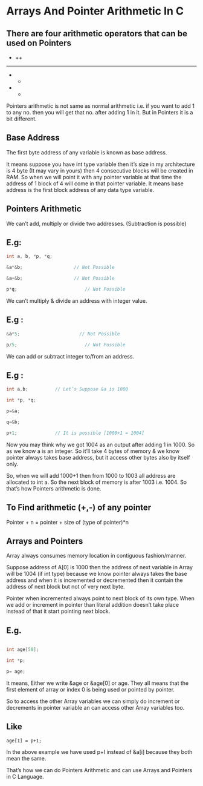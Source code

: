 # Arrays And Pointer Arithmetic In C

## There are four arithmetic operators that can be used on Pointers 

- ++
- --
- +
- -

Pointers arithmetic is not same as normal arithmetic i.e. if you want to add 1 to any no. then you will get that no. after adding 1 in it. But in Pointers it is a bit different.

## Base Address 
The first byte address of any variable is known as base address.

It means suppose you have int type variable then it’s size in my architecture is 4 byte (It may vary in yours) then 4 consecutive blocks will be created in RAM. So when we will point it with any pointer variable at that time the address of 1 block of 4 will come in that pointer variable. It means base address is the first block address of any data type variable.


## Pointers Arithmetic 

We can’t add, multiply or divide two addresses. (Subtraction is possible)

## E.g:

``` c
int a, b, *p, *q;

&a*&b;                   // Not Possible

&a+&b;                   // Not Possible

p*q;                         // Not Possible

```

We can’t multiply & divide an address with integer value.

## E.g :
``` c
&a*5;                      // Not Possible

p/5;                         // Not Possible
```

We can add or subtract integer to/from an address.
## E.g :
``` c
int a,b;          // Let’s Suppose &a is 1000

int *p, *q;

p=&a;

q=&b;

p+1;              // It is possible [1000+1 = 1004]
```

Now you may think why we got 1004 as an output after adding 1 in 1000. So as we know a is an integer. So it’ll take 4 bytes of memory & we know pointer always takes base address, but it access other bytes also by itself only.

So, when we will add 1000+1 then from 1000 to 1003 all address are allocated to int a. So the next block of memory is after 1003 i.e. 1004. So that’s how Pointers arithmetic is done.

## To Find arithmetic (+,-) of any pointer 

Pointer + n = pointer + size of (type of pointer)*n

## Arrays and Pointers 
Array always consumes memory location in contiguous fashion/manner.


Suppose address of A[0] is 1000 then the address of next variable in Array will be 1004 (if int type) because we know pointer always takes the base address and when it is incremented or decremented then it contain the address of next block but not of very next byte. 

Pointer when incremented always point to next block of its own type.
When we add or increment in pointer than literal addition doesn’t take place instead of that it start pointing next block.

## E.g. 
``` c

int age[50];

int *p;

p= age;

```

It means, Either we write &age or &age[0] or age. They all means that the first element of array or index 0 is being used or pointed by pointer.

So to access the other Array variables we can simply do increment or decrements in pointer variable an can access other Array variables too.

## Like 
``` age[1] = p+1; ```



In the above example we have used p+I instead of &a[i] because they both mean the same.

That’s how we can do Pointers Arithmetic and can use Arrays and Pointers in C Language.
